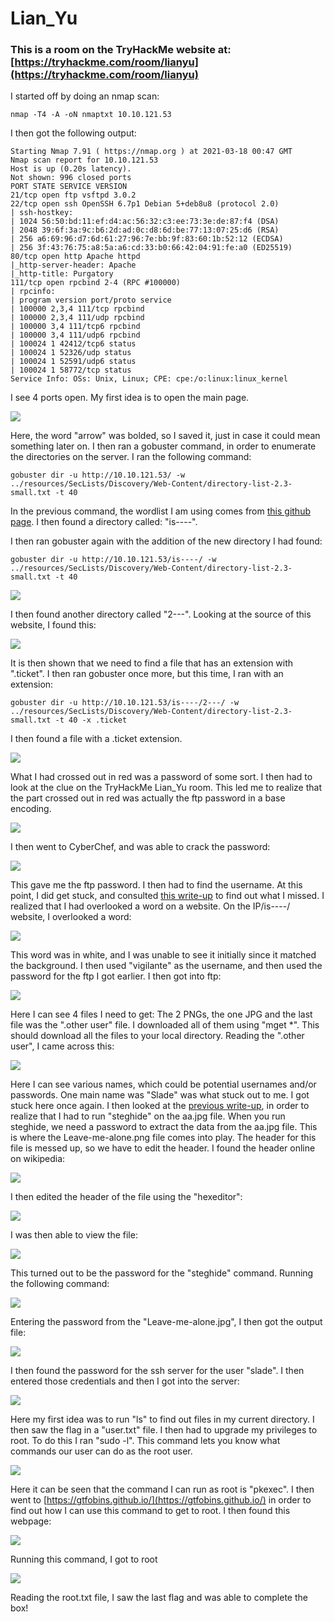 # Lian\_Yu

### This is a room on the TryHackMe website at: [https://tryhackme.com/room/lianyu](https://tryhackme.com/room/lianyu)

I started off by doing an nmap scan:

```text
nmap -T4 -A -oN nmaptxt 10.10.121.53
```

I then got the following output:

```text
Starting Nmap 7.91 ( https://nmap.org ) at 2021-03-18 00:47 GMT
Nmap scan report for 10.10.121.53
Host is up (0.20s latency).
Not shown: 996 closed ports
PORT STATE SERVICE VERSION
21/tcp open ftp vsftpd 3.0.2
22/tcp open ssh OpenSSH 6.7p1 Debian 5+deb8u8 (protocol 2.0)
| ssh-hostkey:
| 1024 56:50:bd:11:ef:d4:ac:56:32:c3:ee:73:3e:de:87:f4 (DSA)
| 2048 39:6f:3a:9c:b6:2d:ad:0c:d8:6d:be:77:13:07:25:d6 (RSA)
| 256 a6:69:96:d7:6d:61:27:96:7e:bb:9f:83:60:1b:52:12 (ECDSA)
| 256 3f:43:76:75:a8:5a:a6:cd:33:b0:66:42:04:91:fe:a0 (ED25519)
80/tcp open http Apache httpd
|_http-server-header: Apache
|_http-title: Purgatory
111/tcp open rpcbind 2-4 (RPC #100000)
| rpcinfo:
| program version port/proto service
| 100000 2,3,4 111/tcp rpcbind
| 100000 2,3,4 111/udp rpcbind
| 100000 3,4 111/tcp6 rpcbind
| 100000 3,4 111/udp6 rpcbind
| 100024 1 42412/tcp6 status
| 100024 1 52326/udp status
| 100024 1 52591/udp6 status
| 100024 1 58772/tcp status
Service Info: OSs: Unix, Linux; CPE: cpe:/o:linux:linux_kernel
```

I see 4 ports open. My first idea is to open the main page.

![](../../.gitbook/assets/pasted-image-20210317200822.png)

Here, the word "arrow" was bolded, so I saved it, just in case it could mean something later on. I then ran a gobuster command, in order to enumerate the directories on the server. I ran the following command:

```text
gobuster dir -u http://10.10.121.53/ -w ../resources/SecLists/Discovery/Web-Content/directory-list-2.3-small.txt -t 40
```

In the previous command, the wordlist I am using comes from [this github page](https://github.com/danielmiessler/SecLists). I then found a directory called: "is----". 

I then ran gobuster again with the addition of the new directory I had found:

```text
gobuster dir -u http://10.10.121.53/is----/ -w ../resources/SecLists/Discovery/Web-Content/directory-list-2.3-small.txt -t 40
```

![](../../.gitbook/assets/inkedpasted-image-20210318224731_li%20%281%29.jpg)

I then found another directory called "2---". Looking at the source of this website, I found this:

![](../../.gitbook/assets/inkedpasted-image-20210317202453_li.jpg)

It is then shown that we need to find a file that has an extension with ".ticket". I then ran gobuster once more, but this time, I ran with an extension:

```text
gobuster dir -u http://10.10.121.53/is----/2---/ -w ../resources/SecLists/Discovery/Web-Content/directory-list-2.3-small.txt -t 40 -x .ticket
```

I then found a file with a .ticket extension.

![](../../.gitbook/assets/inkedpasted-image-20210317202915_li.jpg)

What I had crossed out in red was a password of some sort. I then had to look at the clue on the TryHackMe Lian\_Yu room. This led me to realize that the part crossed out in red was actually the ftp password in a base encoding. 

![](../../.gitbook/assets/pasted-image-20210317203002.png)

I then went to CyberChef, and was able to crack the password:

![](../../.gitbook/assets/pasted-image-20210317203341.png)

This gave me the ftp password. I then had to find the username. At this point, I did get stuck, and consulted [this write-up](https://infosecwriteups.com/tryhackme-lian-yu-ctf-writeup-detailed-7c229b1904fd) to find out what I missed. I realized that I had overlooked a word on a website. On the IP/is----/ website, I overlooked a word:

![](../../.gitbook/assets/inkedpasted-image-20210318224731_li%20%283%29.jpg)

This word was in white, and I was unable to see it initially since it matched the background. I then used "vigilante" as the username, and then used the password for the ftp I got earlier. I then got into ftp:

![](../../.gitbook/assets/pasted-image-20210318225926.png)

Here I can see 4 files I need to get: The 2 PNGs, the one JPG and the last file was the ".other user" file. I downloaded all of them using "mget \*". This should download all the files to your local directory. Reading the ".other user", I came across this:

![](../../.gitbook/assets/pasted-image-20210318230027.png)

Here I can see various names, which could be potential usernames and/or passwords. One main name was "Slade" was what stuck out to me. I got stuck here once again. I then looked at the [previous write-up](https://infosecwriteups.com/tryhackme-lian-yu-ctf-writeup-detailed-7c229b1904fd), in order to realize that I had to run "steghide" on the aa.jpg file. When you run steghide, we need a password to extract the data from the aa.jpg file. This is where the Leave-me-alone.png file comes into play. The header for this file is messed up, so we have to edit the header. I found the header online on wikipedia:

![](../../.gitbook/assets/pasted-image-20210318225339.png)

I then edited the header of the file using the "hexeditor":

![](../../.gitbook/assets/pasted-image-20210318224939.png)

I was then able to view the file:

![](../../.gitbook/assets/pasted-image-20210318225254.png)

This turned out to be the password for the "steghide" command. Running the following command:

![](../../.gitbook/assets/pasted-image-20210318230316.png)

Entering the password from the "Leave-me-alone.jpg", I then got the output file:

![](../../.gitbook/assets/pasted-image-20210318230337.png)

I then found the password for the ssh server for the user "slade". I then entered those credentials and then I got into the server:

![](../../.gitbook/assets/pasted-image-20210318230445.png)

Here my first idea was to run "ls" to find out files in my current directory. I then saw the flag in a "user.txt" file. I then had to upgrade my privileges to root. To do this I ran "sudo -l". This command lets you know what commands our user can do as the root user. 

![](../../.gitbook/assets/pasted-image-20210318230518.png)

Here it can be seen that the command I can run as root is "pkexec". I then went to [https://gtfobins.github.io/](https://gtfobins.github.io/) in order to find out how I can use this command to get to root. I then found this webpage:

![](../../.gitbook/assets/pasted-image-20210318230928.png)

Running this command, I got to root

![](../../.gitbook/assets/pasted-image-20210318231035.png)

Reading the root.txt file, I saw the last flag and was able to complete the box!

